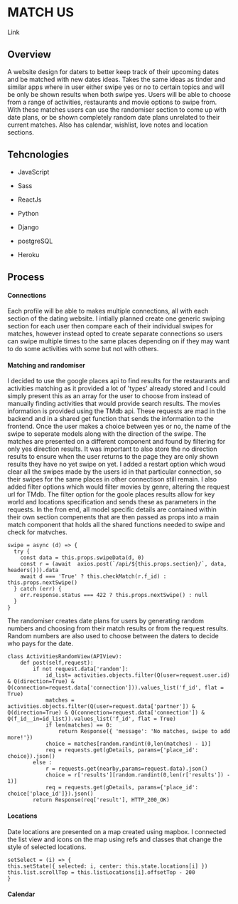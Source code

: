 <h1> MATCH US </h1>
<p> Link </p>

<h2> Overview </h2>
<p> A website design for daters to better keep track of their upcoming dates and be matched with new dates ideas. Takes the same ideas as tinder and similar apps where in user either swipe yes or no to certain topics and will be only be shown results when both swipe yes. Users will be able to choose from a range of activities, restaurants and movie options to swipe from. With these matches users can use the randomiser section to come up with date plans, or be shown completely random date plans unrelated to their current matches. Also has calendar, wishlist, love notes and location sections. 
  
<h2> Tehcnologies </h2>
<ul> 
<li><p> JavaScript </p></li>
<li><p> Sass </p></li>
<li><p> ReactJs </p></li>
<li><p> Python </p></li>
<li><p> Django </p></li>
<li><p> postgreSQL </p></li>
<li><p> Heroku </p></li>
</ul>

<h2> Process </h2>
<h4> Connections </h4> 
<p> Each profile will be able to makes multiple connections, all with each section of the dating website. I intially planned create one generic swiping section for each user then compare each of their individual swipes for matches, however instead opted to create separate connections so users can swipe multiple times to the same places depending on if they may want to do some activities with some but not with others. </p>

<h4> Matching and randomiser </h4> 
<p> I decided to use the google places api to find results for the restaurants and activities matching as it provided a lot of 'types' already stored and I could simply present this as an array for the user to choose from instead of manually finding activities that would provide search results. The movies information is provided using the TMdb api. These requests are mad in the backend and in a shared get function that sends the information to the frontend. Once the user makes a choice between yes or no, the name of the swipe to seperate models along with the direction of the swipe. The matches are presented on a different component and found by filtering for only yes direction results. It was important to also store the no direction results to ensure when the user returns to the page they are only shown results they have no yet swipe on yet. I added a restart option which woud clear all the swipes made by the users id in that particular connection, so their swipes for the same places in other connectison still remain.  I also added filter options which would filter movies by genre, altering the request url for TMdb. The filter option for the goole places results allow for key world and locations specification and sends these as parameters in the requests. In the fron end, all model specific details are contained within their own section compenents that are then passed as props into a main match component that holds all the shared functions needed to swipe and check for matvches.</p>

```
swipe = async (d) => {
  try {
    const data = this.props.swipeData(d, 0)
    const r = (await  axios.post(`/api/${this.props.section}/`, data, headers())).data
    await d === 'True' ? this.checkMatch(r.f_id) : this.props.nextSwipe()
  } catch (err) {
    err.response.status === 422 ? this.props.nextSwipe() : null
  }
}
```

<p> The randomiser creates date plans for users by generating random numbers and choosing from their match results or from the request results. Random numbers are also used to choose between the daters to decide who pays for the date. </p>

```
class ActivitiesRandomView(APIView):
    def post(self,request):
        if not request.data['random']:
            id_list= activities.objects.filter(Q(user=request.user.id) & Q(direction=True) & Q(connection=request.data['connection'])).values_list('f_id', flat = True)
            matches = activities.objects.filter(Q(user=request.data['partner']) & Q(direction=True) & Q(connection=request.data['connection']) & Q(f_id__in=id_list)).values_list('f_id', flat = True)
            if len(matches) == 0:
                return Response({ 'message': 'No matches, swipe to add more!'})
            choice = matches[random.randint(0,len(matches) - 1)]
            req = requests.get(gDetails, params={'place_id': choice}).json()
        else :
            r = requests.get(nearby,params=request.data).json()
            choice = r['results'][random.randint(0,len(r['results']) - 1)]
            req = requests.get(gDetails, params={'place_id': choice['place_id']}).json()
        return Response(req['result'], HTTP_200_OK)
 ```
 
 <h4> Locations </h4> 
 <p> Date locations are presented on a map created using mapbox. I connected the list view and icons on the map using refs and classes that change the style of selected locations. 
  
  ```
  setSelect = (i) => {
  this.setState({ selected: i, center: this.state.locations[i] })
  this.list.scrollTop = this.listLocations[i].offsetTop - 200 
}
  ```
<h4> Calendar </h4>

